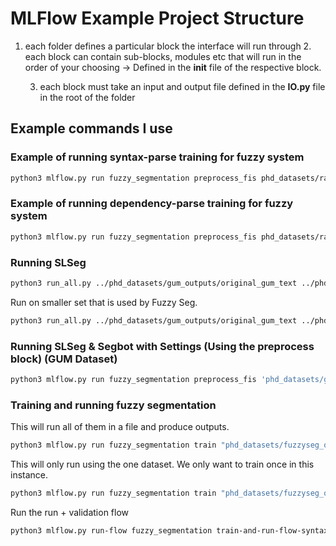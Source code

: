 # MLFlow Example Project Structure
1. each folder defines a particular block the interface will run through
    2. each block can contain sub-blocks, modules etc that will run in the order of your choosing -> Defined in the **__init__** file of the respective block.
    
    3. each block must take an input and output file defined in the **IO.py** file in the root of the folder


## Example commands I use

### Example of running syntax-parse training for fuzzy system
```bash
python3 mlflow.py run fuzzy_segmentation preprocess_fis phd_datasets/raw_dataset_inputs syntax
```


### Example of running dependency-parse training for fuzzy system
```bash
python3 mlflow.py run fuzzy_segmentation preprocess_fis phd_datasets/raw_dataset_inputs dependency
```

### Running SLSeg
```bash
python3 run_all.py ../phd_datasets/gum_outputs/original_gum_text ../phd_datasets/slseg_outputs/gum ./parser05Aug16 -T50
```

Run on smaller set that is used by Fuzzy Seg.
```bash
python3 run_all.py ../phd_datasets/gum_outputs/original_gum_text ../phd_datasets/slseg_outputs/gum ./parser05Aug16 -T50
```

### Running SLSeg & Segbot with Settings (Using the preprocess block) (GUM Dataset)
```bash
python3 mlflow.py run fuzzy_segmentation preprocess_fis 'phd_datasets/gum_outputs/original_gum_text' '{"type":"syntax", "is_dir":"True", "slseg_output":"phd_datasets/slseg_outputs/gum", "segbot_output_path":"phd_datasets/segbot_outputs/gum"}'
```

### Training and running fuzzy segmentation 

This will run all of them in a file and produce outputs.

```bash
python3 mlflow.py run fuzzy_segmentation train "phd_datasets/fuzzyseg_outputs/fis_training/" '{"none":"none"}'
```

This will only run using the one dataset. We only want to train once in this instance.

```bash
python3 mlflow.py run fuzzy_segmentation train "phd_datasets/fuzzyseg_outputs/fis_training/train_0-1_k3.dat" '{"training_data_path":"../dependencies/phd_datasets/fuzzyseg_outputs/fis_training/train_0-1_k3.dat", "test_data_path":"../dependencies/phd_datasets/fuzzyseg_outputs/fis_training/train_2_k3.dat"}'
```

Run the run + validation flow

```bash
python3 mlflow.py run-flow fuzzy_segmentation train-and-run-flow-syntax "phd_datasets/fuzzyseg_outputs/fis_training/train_0-1_k3.dat" '{"training_data_path":"../dependencies/phd_datasets/fuzzyseg_outputs/fis_training/train_0-1_k3.dat", "test_data_path":"../dependencies/phd_datasets/fuzzyseg_outputs/fis_training/train_2_k3.dat"}'
```